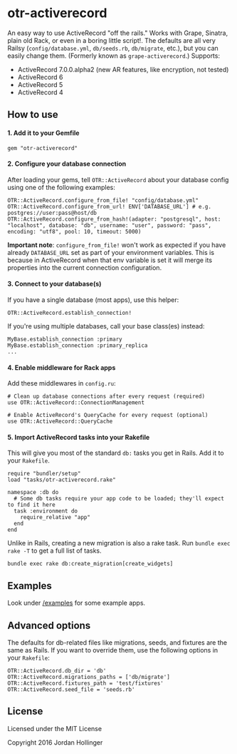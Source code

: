 # otr-activerecord

An easy way to use ActiveRecord "off the rails." Works with Grape, Sinatra, plain old Rack, or even in a boring little script!. The defaults are all very Railsy (`config/database.yml`, `db/seeds.rb`, `db/migrate`, etc.), but you can easily change them. (Formerly known as `grape-activerecord`.) Supports:

* ActiveRecord 7.0.0.alpha2 (new AR features, like encryption, not tested)
* ActiveRecord 6
* ActiveRecord 5
* ActiveRecord 4

## How to use

#### 1. Add it to your Gemfile

    gem "otr-activerecord"

#### 2. Configure your database connection

After loading your gems, tell `OTR::ActiveRecord` about your database config using one of the following examples:

    OTR::ActiveRecord.configure_from_file! "config/database.yml"
    OTR::ActiveRecord.configure_from_url! ENV['DATABASE_URL'] # e.g. postgres://user:pass@host/db
    OTR::ActiveRecord.configure_from_hash!(adapter: "postgresql", host: "localhost", database: "db", username: "user", password: "pass", encoding: "utf8", pool: 10, timeout: 5000)

**Important note**: `configure_from_file!` won't work as expected if you have already `DATABASE_URL` set as part of your environment variables.
This is because in ActiveRecord when that env variable is set it will merge its properties into the current connection configuration.

#### 3. Connect to your database(s)

If you have a single database (most apps), use this helper:

    OTR::ActiveRecord.establish_connection!

If you're using multiple databases, call your base class(es) instead:

    MyBase.establish_connection :primary
    MyBase.establish_connection :primary_replica
    ...

#### 4. Enable middleware for Rack apps

Add these middlewares in `config.ru`:

    # Clean up database connections after every request (required)
    use OTR::ActiveRecord::ConnectionManagement

    # Enable ActiveRecord's QueryCache for every request (optional)
    use OTR::ActiveRecord::QueryCache

#### 5. Import ActiveRecord tasks into your Rakefile

This will give you most of the standard `db:` tasks you get in Rails. Add it to your `Rakefile`.

    require "bundler/setup"
    load "tasks/otr-activerecord.rake"

    namespace :db do
      # Some db tasks require your app code to be loaded; they'll expect to find it here
      task :environment do
        require_relative "app"
      end
    end

Unlike in Rails, creating a new migration is also a rake task. Run `bundle exec rake -T` to get a full list of tasks.

    bundle exec rake db:create_migration[create_widgets]

## Examples

Look under [/examples](https://github.com/jhollinger/otr-activerecord/tree/master/examples) for some example apps.

## Advanced options

The defaults for db-related files like migrations, seeds, and fixtures are the same as Rails. If you want to override them, use the following options in your `Rakefile`:

    OTR::ActiveRecord.db_dir = 'db'
    OTR::ActiveRecord.migrations_paths = ['db/migrate']
    OTR::ActiveRecord.fixtures_path = 'test/fixtures'
    OTR::ActiveRecord.seed_file = 'seeds.rb'

## License

Licensed under the MIT License

Copyright 2016 Jordan Hollinger
